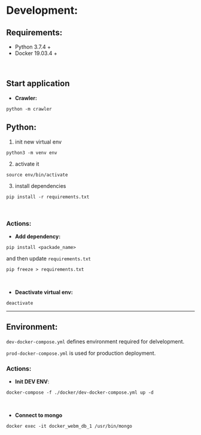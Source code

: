 # Development:

## Requirements:
* Python 3.7.4 +
* Docker 19.03.4 +

&nbsp;

## Start application
* **Crawler:**
```
python -m crawler
```

## Python:

1. init new virtual env
```
python3 -m venv env
```
2. activate it
```
source env/bin/activate
```
3. install dependencies
```
pip install -r requirements.txt
``` 
&nbsp;
### Actions:
* **Add dependency:**
```
pip install <packade_name>
```
and then update `requirements.txt`
```
pip freeze > requirements.txt
```
&nbsp;
* **Deactivate virtual env:**
```
deactivate
```
--- 
## Environment:
`dev-docker-compose.yml` defines environment required for delvelopment.

`prod-docker-compose.yml` is used for production deployment.


### Actions:
* **Init DEV ENV**:
``` 
docker-compose -f ./docker/dev-docker-compose.yml up -d
```
&nbsp;
* **Connect to mongo**

```
docker exec -it docker_webm_db_1 /usr/bin/mongo
```
